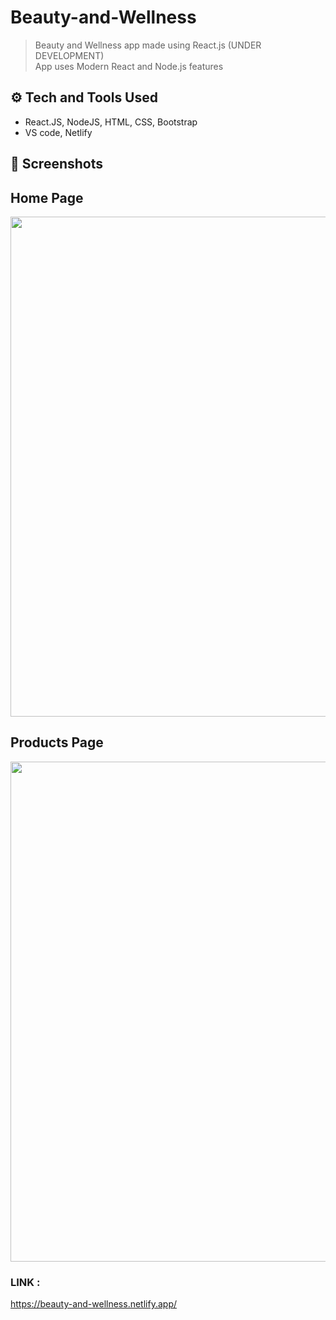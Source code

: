 # Beauty-and-Wellness

> Beauty and Wellness app made using React.js (UNDER DEVELOPMENT) <br>
> App uses Modern React and Node.js features

## ⚙️ Tech and Tools Used

- React.JS, NodeJS, HTML, CSS, Bootstrap
- VS code, Netlify

## 📸 Screenshots

## Home Page

<img src="../assests/images/Screenshot homepage.png" width='800' height='auto'>
<br>

## Products Page

<img src="../assets/images/Screenshot products.png" width='800' height='auto'>
<br>

### LINK :

https://beauty-and-wellness.netlify.app/

